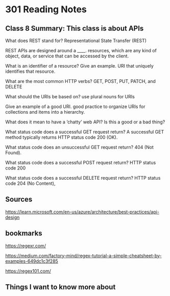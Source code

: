# 301 Reading Notes

## Class 8 Summary: This class is about APIs

What does REST stand for?
Representational State Transfer (REST)

REST APIs are designed around a ____.
resources, which are any kind of object, data, or service that can be accessed by the client.

What is an identifier of a resource? Give an example.
URI that uniquely identifies that resource.

What are the most common HTTP verbs?
GET, POST, PUT, PATCH, and DELETE

What should the URIs be based on?
use plural nouns for URIs

Give an example of a good URI.
 good practice to organize URIs for collections and items into a hierarchy.

What does it mean to have a ‘chatty’ web API? Is this a good or a bad thing?

What status code does a successful GET request return?
A successful GET method typically returns HTTP status code 200 (OK).

What status code does an unsuccessful GET request return?
404 (Not Found).

What status code does a successful POST request return?
HTTP status code 200

What status code does a successful DELETE request return?
HTTP status code 204 (No Content),

## Sources

<https://learn.microsoft.com/en-us/azure/architecture/best-practices/api-design>

## bookmarks

<https://regexr.com/>

<https://medium.com/factory-mind/regex-tutorial-a-simple-cheatsheet-by-examples-649dc1c3f285>

<https://regex101.com/>

## Things I want to know more about
